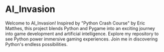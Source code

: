# AI_Invasion
Welcome to AI_Invasion! Inspired by "Python Crash Course" by Eric Matthes, this project blends Python and Pygame into an exciting journey into game development and artificial intelligence. Explore my repository to see Python power immersive gaming experiences. Join me in discovering Python's endless possibilities.
